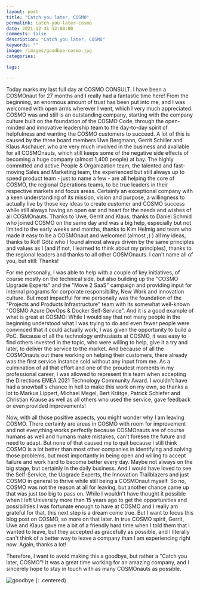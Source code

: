 ```yaml
---
layout: post
title: "Catch you later, COSMO"
permalink: catch-you-later-cosmo
date: 2021-12-31 12:00:00
comments: false
description: "Catch you later, COSMO"
keywords: ""
image: /images/goodbye-cosmo.jpg
categories:

tags:

---
```


Today marks my last full day at COSMO CONSULT. I have been a COSMOnaut for 27 months and I really had a fantastic time here! From the beginning, an enormous amount of trust has been put into me, and I was welcomed with open arms wherever I went, which I very much appreciated. COSMO was and still is an outstanding company, starting with the company culture built on the foundation of the COSMO Code, through the open-minded and innovative leadership team to the day-to-day spirit of helpfulness and wanting the COSMO customers to succeed. A lot of this is caused by the three board members Uwe Bergmann, Gerrit Schiller and Klaus Aschauer, who are very much involved in the business and available for all COSMOnauts, which still keeps some of the negative side effects of becoming a huge company (almost 1,400 people) at bay. The highly committed and active People & Organization team, the talented and fast-moving Sales and Marketing team, the experienced but still always up to speed product team - just to name a few - are all helping the core of COSMO, the regional Operations teams, to be true leaders in their respective markets and focus areas. Certainly an exceptional company with a keen understanding of its mission, vision and purpose, a willingness to actually live by those key ideas to create customer and COSMO success while still always having an open ear and heart for the needs and wishes of all COSMOnauts. Thanks to Uwe, Gerrit and Klaus, thanks to Daniel Schmid who joined COSMO on the same day and was a big help, especially but not limited to the early weeks and months, thanks to Kim Helmig and team who made it easy to be a COSMOnaut and welcomed (almost ;) ) all my ideas, thanks to Rolf Götz who I found almost always driven by the same principles and values as I (and if not, I learned to think about my principles), thanks to the regional leaders and thanks to all other COSMOnauts. I can't name all of you, but still: Thanks!

For me personally, I was able to help with a couple of key initiatives, of course mostly on the technical side, but also building up the "COSMO Upgrade Experts" and the "Move 2 SaaS" campaign and providing input for internal programs for corporate responsibility, New Work and innovation culture. But most impactful for me personally was the foundation of the "Projects and Products Infrastructure" team with its somewhat well-known "COSMO Azure DevOps & Docker Self-Service". And it is a good example of what is great at COSMO: While I would say that not many people in the beginning understood what I was trying to do and even fewer people were convinced that it could actually work, I was given the opportunity to build a PoC. Because of all the technology enthusiasts at COSMO, it was easy to find others invested in the topic, who were willing to help, give it a try and later, to deliver the service to the market. And because of all the COSMOnauts out there working on helping their customers, there already was the first service instance sold without any input from me. As a culmination of all that effort and one of the proudest moments in my professional career, I was allowed to represent this team when accepting the Directions EMEA 2021 Technology Community Award. I wouldn't have had a snowball's chance in hell to make this work on my own, so thanks a lot to Markus Lippert, Michael Megel, Bert Krätge, Patrick Schiefer and Christian Krause as well as all others who used the service, gave feedback or even provided improvements!

Now, with all those positive aspects, you might wonder why I am leaving COSMO. There certainly are areas in COSMO with room for improvement and not everything works perfectly because COSMOnauts are of course humans as well and humans make mistakes, can't foresee the future and need to adapt. But none of that caused me to quit because I still think COSMO is a lot better than most other companies in identifying and solving those problems, but most importantly in being open and willing to accept failure and work hard to become better every day. Maybe not always on the big stage, but certainly in the daily business. And I would have loved to see the Self-Service, the Upgrade Experts, the Innovation Trailblazers and just COSMO in general to thrive while still being a COSMOnaut myself. So no, COSMO was not the reason at all for leaving, but another chance came up that was just too big to pass on. While I wouldn't have thought it possible when I left University more than 15 years ago to get the opportunities and possibilities I was fortunate enough to have at COSMO and I really am grateful for that, this next step is a dream come true. But I want to focus this blog post on COSMO, so more on that later. In true COSMO spirit, Gerrit, Uwe and Klaus gave me a bit of a friendly hard time when I told them that I wanted to leave, but they accepted as gracefully as possible, and I literally can't think of a better way to leave a company than I am experiencing right now. Again, thanks a lot!

Therefore, I want to avoid making this a goodbye, but rather a "Catch you later, COSMO"! It was a great time working for an amazing company, and I sincerely hope to stay in touch with as many COSMOnauts as possible.

![goodbye](/images/goodbye-cosmo.jpg)
{: .centered}